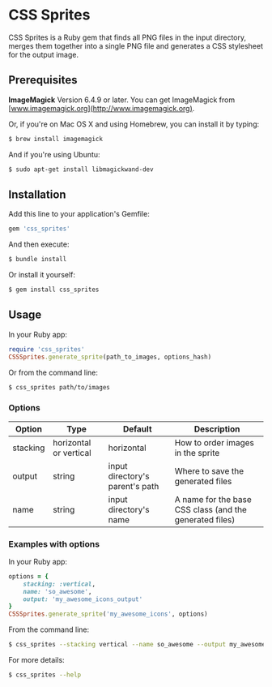 # CSS Sprites

CSS Sprites is a Ruby gem that finds all PNG files in the input directory, merges them together into a single PNG file and generates a CSS stylesheet for the output image. 

## Prerequisites

**ImageMagick** Version 6.4.9 or later. You can get ImageMagick from [www.imagemagick.org](http://www.imagemagick.org).

Or, if you're on Mac OS X and using Homebrew, you can install it by typing:

```bash
$ brew install imagemagick
```

And if you're using Ubuntu:

```bash
$ sudo apt-get install libmagickwand-dev
```

## Installation

Add this line to your application's Gemfile:

```ruby
gem 'css_sprites'
```

And then execute:
```bash
$ bundle install
```

Or install it yourself:
```bash
$ gem install css_sprites
```

## Usage

In your Ruby app:

```ruby
require 'css_sprites'
CSSSprites.generate_sprite(path_to_images, options_hash)
```

Or from the command line:

```bash
$ css_sprites path/to/images
```

### Options

Option | Type | Default | Description
------ | ---- | ------- | -----------
stacking | horizontal or vertical | horizontal | How to order images in the sprite
output | string | input directory's parent's path | Where to save the generated files
name | string | input directory's name | A name for the base CSS class (and the generated files)


### Examples with options
In your Ruby app:

```ruby
options = {
    stacking: :vertical,
    name: 'so_awesome',
    output: 'my_awesome_icons_output'
}
CSSSprites.generate_sprite('my_awesome_icons', options)
```

From the command line:

```bash
$ css_sprites --stacking vertical --name so_awesome --output my_awesome_icons_output my_awesome_icons
```

For more details:

```bash
$ css_sprites --help
```
